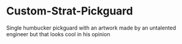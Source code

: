 # Custom-Strat-Pickguard
Single humbucker pickguard with an artwork made by an untalented engineer but that looks cool in his opinion
